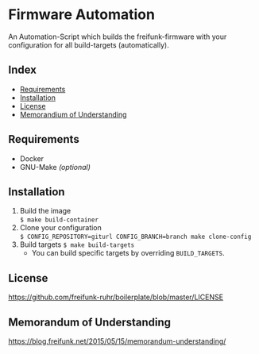 # Firmware Automation
An Automation-Script which builds the freifunk-firmware with your configuration for all build-targets (automatically).

## Index
* [Requirements](#requirements)
* [Installation](#Installation)
* [License](#License)
* [Memorandium of Understanding](#Memorandium-of-Understanding)

## Requirements
* Docker
* GNU-Make *(optional)*

## Installation
1. Build the image  
`$ make build-container`  
2. Clone your configuration  
`$ CONFIG_REPOSITORY=giturl CONFIG_BRANCH=branch make clone-config`  
3. Build targets
`$ make build-targets`  
    * You can build specific targets by overriding `BUILD_TARGETS`.

## License
https://github.com/freifunk-ruhr/boilerplate/blob/master/LICENSE

## Memorandum of Understanding
https://blog.freifunk.net/2015/05/15/memorandum-understanding/
